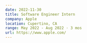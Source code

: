 ```yaml
---
date: 2022-11-30
title: Software Engineer Intern
company: Apple
location: Cupertino, CA
range: May 2022 - Aug 2022 · 3 mos
url: https://www.apple.com/
---
```

